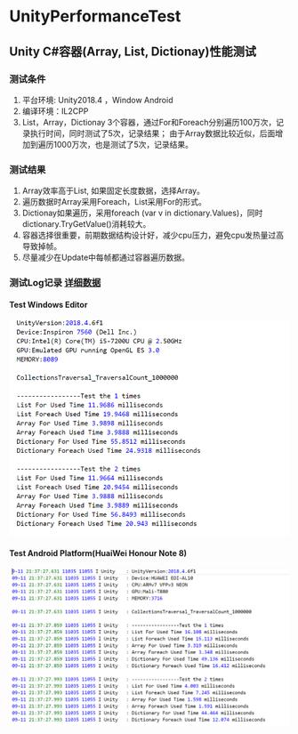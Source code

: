 # UnityPerformanceTest

## Unity C#容器(Array, List, Dictionay)性能测试

### 测试条件

1. 平台环境: Unity2018.4 ，Window Android
2. 编译环境：IL2CPP
3. List，Array，Dictionay 3个容器，通过For和Foreach分别遍历100万次，记录执行时间，同时测试了5次，记录结果；
   由于Array数据比较近似，后面增加到遍历1000万次，也是测试了5次，记录结果。

### 测试结果 

1. Array效率高于List<T>, 如果固定长度数据，选择Array。
2. 遍历数据时Array采用Foreach，List<T>采用For的形式。
3. Dictionay如果遍历，采用foreach (var v in dictionary.Values)，同时dictionary.TryGetValue()消耗较大。
4. 容器选择很重要，前期数据结构设计好，减少cpu压力，避免cpu发热量过高导致掉帧。
5. 尽量减少在Update中每帧都通过容器遍历数据。
   
### 测试Log记录 [详细数据](TestLogs/)⁩   

#### Test Windows Editor
![Windows](images/0.png)

#### Test Android Platform(HuaiWei Honour Note 8) 
![Android](images/1.png)



